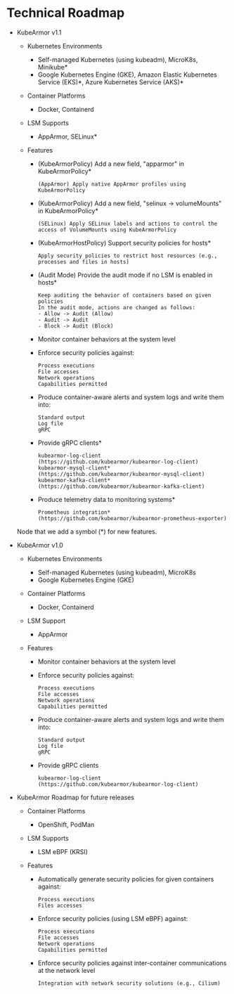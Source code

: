 # Technical Roadmap

* KubeArmor v1.1

  * Kubernetes Environments
    * Self-managed Kubernetes \(using kubeadm\), MicroK8s, Minikube*
    * Google Kubernetes Engine \(GKE\), Amazon Elastic Kubernetes Service \(EKS\)\*, Azure Kubernetes Service \(AKS\)\*

  * Container Platforms
    * Docker, Containerd

  * LSM Supports
    * AppArmor, SELinux*

  * Features
    * (KubeArmorPolicy) Add a new field, "apparmor" in KubeArmorPolicy*
      ```text
      (AppArmor) Apply native AppArmor profiles using KubeArmorPolicy
      ```

    * (KubeArmorPolicy) Add a new field, "selinux -> volumeMounts" in KubeArmorPolicy*
      ```text
      (SELinux) Apply SELinux labels and actions to control the access of VolumeMounts using KubeArmorPolicy
      ```

    * (KubeArmorHostPolicy) Support security policies for hosts*
      ```text
      Apply security policies to restrict host resources (e.g., processes and files in hosts)
      ```

    * (Audit Mode) Provide the audit mode if no LSM is enabled in hosts*
      ```textg
      Keep auditing the behavior of containers based on given policies
      In the audit mode, actions are changed as follows:
      - Allow -> Audit (Allow)
      - Audit -> Audit
      - Block -> Audit (Block)
      ```

    * Monitor container behaviors at the system level

    * Enforce security policies against:
      ```text
      Process executions
      File accesses
      Network operations
      Capabilities permitted
      ```

    * Produce container-aware alerts and system logs and write them into:
      ```text
      Standard output
      Log file
      gRPC
      ```

    * Provide gRPC clients*
      ```text
      kubearmor-log-client (https://github.com/kubearmor/kubearmor-log-client)
      kubearmor-mysql-client* (https://github.com/kubearmor/kubearmor-mysql-client)
      kubearmor-kafka-client* (https://github.com/kubearmor/kubearmor-kafka-client)
      ```

    * Produce telemetry data to monitoring systems*
      ```text
      Prometheus integration* (https://github.com/kubearmor/kubearmor-prometheus-exporter)
      ```

  Node that we add a symbol (*) for new features.

* KubeArmor v1.0

  * Kubernetes Environments
    * Self-managed Kubernetes \(using kubeadm\), MicroK8s
    * Google Kubernetes Engine \(GKE\)

  * Container Platforms
    * Docker, Containerd

  * LSM Support
    * AppArmor

  * Features
    * Monitor container behaviors at the system level

    * Enforce security policies against:
      ```text
      Process executions
      File accesses
      Network operations
      Capabilities permitted
      ```

    * Produce container-aware alerts and system logs and write them into:
      ```text
      Standard output
      Log file
      gRPC
      ```

    * Provide gRPC clients
      ```text
      kubearmor-log-client (https://github.com/kubearmor/kubearmor-log-client)
      ```

* KubeArmor Roadmap for future releases
  * Container Platforms
    * OpenShift, PodMan

  * LSM Supports
    * LSM eBPF (KRSI)

  * Features
    * Automatically generate security policies for given containers against:
      ```text
      Process executions
      Files accesses
      ```

    * Enforce security policies \(using LSM eBPF\) against:
      ```text
      Process executions
      File accesses
      Network operations
      Capabilities permitted
      ```

    * Enforce security policies against inter-container communications at the network level
      ```text
      Integration with network security solutions (e.g., Cilium)
      ```
